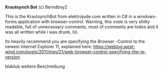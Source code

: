 **Krautsynch Bot** (c) Berndboy2

This is the KrautsynchBot from elektrojude.com
written in C# in a windows-forms application with browser-control.
Warning, this code is very shitty readable, full of unnecessary comments, most of comments are todos and it was all written while i was drunk, lol.

Its heavily recommend you are specifying the Browser -Control to the newest Internet Explorer 11, explained here:
https://weblog.west-wind.com/posts/2011/may/21/web-browser-control-specifying-the-ie-version




blablub weitere Beschreibung